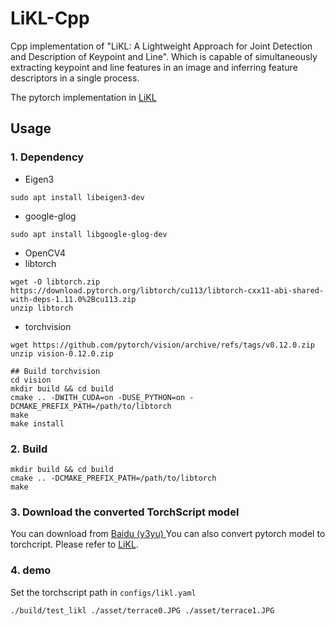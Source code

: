 # LiKL-Cpp
Cpp implementation of "LiKL: A Lightweight Approach for Joint Detection and Description of Keypoint and Line".
Which is capable of simultaneously extracting keypoint and line features in an image and inferring feature descriptors in a single process.

The pytorch implementation in [LiKL](https://github.com/hjshxb/LiKL/)

## Usage
### 1. Dependency
- Eigen3
```shell
sudo apt install libeigen3-dev
```
- google-glog
```shell
sudo apt install libgoogle-glog-dev
```
- OpenCV4
- libtorch
```shell
wget -O libtorch.zip https://download.pytorch.org/libtorch/cu113/libtorch-cxx11-abi-shared-with-deps-1.11.0%2Bcu113.zip
unzip libtorch
```
- torchvision
```shell
wget https://github.com/pytorch/vision/archive/refs/tags/v0.12.0.zip
unzip vision-0.12.0.zip

## Build torchvision
cd vision
mkdir build && cd build
cmake .. -DWITH_CUDA=on -DUSE_PYTHON=on -DCMAKE_PREFIX_PATH=/path/to/libtorch
make
make install
```

### 2. Build
```shell
mkdir build && cd build
cmake .. -DCMAKE_PREFIX_PATH=/path/to/libtorch
make
```

### 3. Download the converted TorchScript model
You can download from [Baidu (y3yu) ](https://pan.baidu.com/s/1gIeHr6EWJF-80i0sGX-lYQ)
You can also convert pytorch model to torchcript. Please refer to [LiKL](https://github.com/hjshxb/LiKL/).

### 4. demo
Set the torchscript path in `configs/likl.yaml`
```shell
./build/test_likl ./asset/terrace0.JPG ./asset/terrace1.JPG
```




